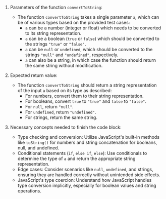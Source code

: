 1. Parameters of the function `convertToString`:

   - The function `convertToString` takes a single parameter `a`, which can be of various types based on the provided test cases:
     - `a` can be a number (integer or float) which needs to be converted to its string representation.
     - `a` can be a boolean (`true` or `false`) which should be converted to the strings `"true"` or `"false"`.
     - `a` can be `null` or `undefined`, which should be converted to the strings `"null"` and `"undefined"`, respectively.
     - `a` can also be a string, in which case the function should return the same string without modification.

2. Expected return value:

   - The function `convertToString` should return a string representation of the input `a` based on its type as described:
     - For numbers, convert them to their string representation.
     - For booleans, convert `true` to `"true"` and `false` to `"false"`.
     - For `null`, return `"null"`.
     - For `undefined`, return `"undefined"`.
     - For strings, return the same string.

3. Necessary concepts needed to finish the code block:
   - Type checking and conversion: Utilize JavaScript's built-in methods like `toString()` for numbers and string concatenation for booleans, null, and undefined.
   - Conditional statements (`if`, `else if`, `else`): Use conditionals to determine the type of `a` and return the appropriate string representation.
   - Edge cases: Consider scenarios like `null`, `undefined`, and strings, ensuring they are handled correctly without unintended side effects.
   - JavaScript's type coercion: Understand how JavaScript handles type conversion implicitly, especially for boolean values and string operations.
